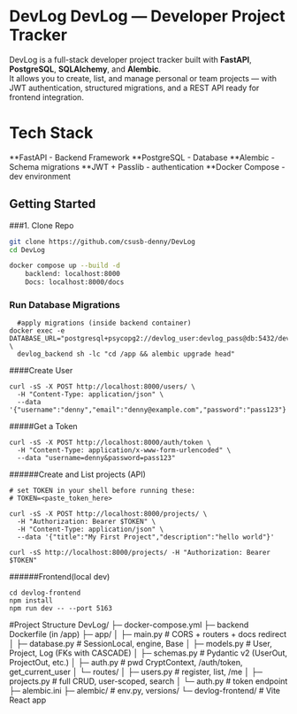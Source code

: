 # DevLog DevLog — Developer Project Tracker

DevLog is a full-stack developer project tracker built with **FastAPI**, **PostgreSQL**, **SQLAlchemy**, and **Alembic**.  
It allows you to create, list, and manage personal or team projects — with JWT authentication, structured migrations, and a REST API ready for frontend integration.

# Tech Stack

**FastAPI - Backend Framework
**PostgreSQL - Database
**Alembic - Schema migrations
**JWT + Passlib - authentication
\*\*Docker Compose - dev environment

## Getting Started

###1. Clone Repo

```bash
git clone https://github.com/csusb-denny/DevLog
cd DevLog

docker compose up --build -d
    backlend: localhost:8000
    Docs: localhost:8000/docs
```

### Run Database Migrations

```
  #apply migrations (inside backend container)
docker exec -e DATABASE_URL="postgresql+psycopg2://devlog_user:devlog_pass@db:5432/devlog_db" \
  devlog_backend sh -lc "cd /app && alembic upgrade head"

```
####Create User
```
curl -sS -X POST http://localhost:8000/users/ \
  -H "Content-Type: application/json" \
  --data '{"username":"denny","email":"denny@example.com","password":"pass123"}'

```
#####Get a Token
```
curl -sS -X POST http://localhost:8000/auth/token \
  -H "Content-Type: application/x-www-form-urlencoded" \
  --data "username=denny&password=pass123"
```

######Create and List projects (API)
```
# set TOKEN in your shell before running these:
# TOKEN=<paste_token_here>

curl -sS -X POST http://localhost:8000/projects/ \
  -H "Authorization: Bearer $TOKEN" \
  -H "Content-Type: application/json" \
  --data '{"title":"My First Project","description":"hello world"}'

curl -sS http://localhost:8000/projects/ -H "Authorization: Bearer $TOKEN"

```
######Frontend(local dev)
```
cd devlog-frontend
npm install
npm run dev -- --port 5163
```

#Project Structure
DevLog/
├─ docker-compose.yml
├─ backend Dockerfile (in /app)
├─ app/
│  ├─ main.py               # CORS + routers + docs redirect
│  ├─ database.py           # SessionLocal, engine, Base
│  ├─ models.py             # User, Project, Log (FKs with CASCADE)
│  ├─ schemas.py            # Pydantic v2 (UserOut, ProjectOut, etc.)
│  ├─ auth.py               # pwd CryptContext, /auth/token, get_current_user
│  └─ routes/
│     ├─ users.py           # register, list, /me
│     ├─ projects.py        # full CRUD, user-scoped, search
│     └─ auth.py            # token endpoint
├─ alembic.ini
├─ alembic/                 # env.py, versions/
└─ devlog-frontend/         # Vite React app
